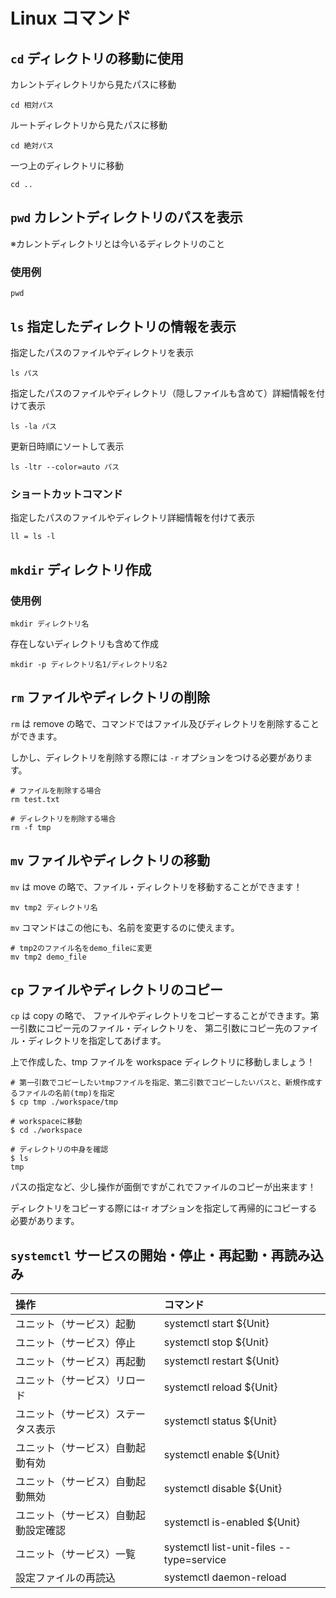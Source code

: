 # Linux コマンド

## `cd` ディレクトリの移動に使用

カレントディレクトリから見たパスに移動

```
cd 相対パス
```

ルートディレクトリから見たパスに移動

```
cd 絶対パス
```

一つ上のディレクトリに移動

```
cd ..
```

## `pwd` カレントディレクトリのパスを表示

※カレントディレクトリとは今いるディレクトリのこと

### 使用例

```
pwd
```

## `ls` 指定したディレクトリの情報を表示

指定したパスのファイルやディレクトリを表示

```
ls パス
```

指定したパスのファイルやディレクトリ（隠しファイルも含めて）詳細情報を付けて表示

```
ls -la パス
```

更新日時順にソートして表示

```
ls -ltr --color=auto パス
```

### ショートカットコマンド

指定したパスのファイルやディレクトリ詳細情報を付けて表示

```
ll = ls -l
```

## `mkdir` ディレクトリ作成

### 使用例

```
mkdir ディレクトリ名
```

存在しないディレクトリも含めて作成

```
mkdir -p ディレクトリ名1/ディレクトリ名2
```

## `rm` ファイルやディレクトリの削除

`rm` は remove の略で、コマンドではファイル及びディレクトリを削除することができます。

しかし、ディレクトリを削除する際には `-r` オプションをつける必要があります。

```
# ファイルを削除する場合
rm test.txt

# ディレクトリを削除する場合
rm -f tmp
```

## `mv` ファイルやディレクトリの移動

`mv` は move の略で、ファイル・ディレクトリを移動することができます！

```
mv tmp2 ディレクトリ名
```

`mv` コマンドはこの他にも、名前を変更するのに使えます。

```
# tmp2のファイル名をdemo_fileに変更
mv tmp2 demo_file
```

## `cp` ファイルやディレクトリのコピー

`cp` は copy の略で、
ファイルやディレクトリをコピーすることができます。第一引数にコピー元のファイル・ディレクトリを、 第二引数にコピー先のファイル・ディレクトリを指定してあげます。

上で作成した、tmp ファイルを workspace ディレクトリに移動しましょう！

```
# 第一引数でコピーしたいtmpファイルを指定、第二引数でコピーしたいパスと、新規作成するファイルの名前(tmp)を指定
$ cp tmp ./workspace/tmp

# workspaceに移動
$ cd ./workspace

# ディレクトリの中身を確認
$ ls
tmp
```

パスの指定など、少し操作が面倒ですがこれでファイルのコピーが出来ます！

ディレクトリをコピーする際には-r オプションを指定して再帰的にコピーする必要があります。

## `systemctl` サービスの開始・停止・再起動・再読み込み

| 操作                                 | コマンド                                 |
| :----------------------------------- | :--------------------------------------- |
| ユニット（サービス）起動             | systemctl start ${Unit}                  |
| ユニット（サービス）停止             | systemctl stop ${Unit}                   |
| ユニット（サービス）再起動           | systemctl restart ${Unit}                |
| ユニット（サービス）リロード         | systemctl reload ${Unit}                 |
| ユニット（サービス）ステータス表示   | systemctl status ${Unit}                 |
| ユニット（サービス）自動起動有効     | systemctl enable ${Unit}                 |
| ユニット（サービス）自動起動無効     | systemctl disable ${Unit}                |
| ユニット（サービス）自動起動設定確認 | systemctl is-enabled ${Unit}             |
| ユニット（サービス）一覧             | systemctl list-unit-files --type=service |
| 設定ファイルの再読込                 | systemctl daemon-reload                  |
